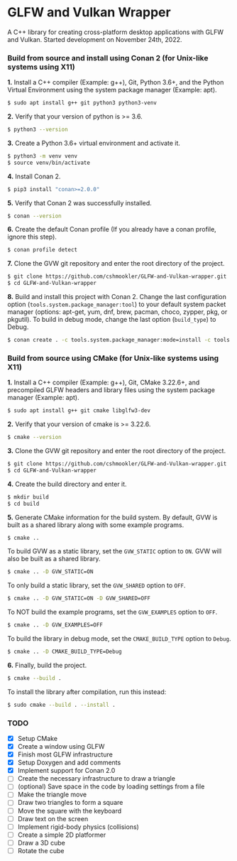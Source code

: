 # **GLFW and Vulkan Wrapper**
A C++ library for creating cross-platform desktop applications with GLFW and Vulkan. Started development on November 24th, 2022.

### **Build from source and install using Conan 2 (for Unix-like systems using X11)**
**1.** Install a C++ compiler (Example: g++), Git, Python 3.6+, and the Python Virtual Environment using the system package manager (Example: apt).
```bash
$ sudo apt install g++ git python3 python3-venv
```
**2.** Verify that your version of python is >= 3.6.
```bash
$ python3 --version
```
**3.** Create a Python 3.6+ virtual environment and activate it.
```bash
$ python3 -m venv venv
$ source venv/bin/activate
```
**4.** Install Conan 2.
```bash
$ pip3 install "conan>=2.0.0"
```
**5.** Verify that Conan 2 was successfully installed.
```bash
$ conan --version
```
**6.** Create the default Conan profile (If you already have a conan profile, ignore this step).
```bash
$ conan profile detect
```
**7.** Clone the GVW git repository and enter the root directory of the project.
```bash
$ git clone https://github.com/cshmookler/GLFW-and-Vulkan-wrapper.git
$ cd GLFW-and-Vulkan-wrapper
```
**8.** Build and install this project with Conan 2. Change the last configuration option (`tools.system.package_manager:tool`) to your default system packet manager (options: apt-get, yum, dnf, brew, pacman, choco, zypper, pkg, or pkgutil). To build in debug mode, change the last option (`build_type`) to Debug.
```bash
$ conan create . -c tools.system.package_manager:mode=install -c tools.system.package_manager:sudo=True -c tools.system.package_manager:tool=apt-get --build=missing -s build_type=Release
```

### **Build from source using CMake (for Unix-like systems using X11)**
**1.** Install a C++ compiler (Example: g++), Git, CMake 3.22.6+, and precompiled GLFW headers and library files using the system package manager (Example: apt).
```bash
$ sudo apt install g++ git cmake libglfw3-dev
```
**2.** Verify that your version of cmake is >= 3.22.6.
```bash
$ cmake --version
```
**3.** Clone the GVW git repository and enter the root directory of the project.
```bash
$ git clone https://github.com/cshmookler/GLFW-and-Vulkan-wrapper.git
$ cd GLFW-and-Vulkan-wrapper
```
**4.** Create the build directory and enter it.
```bash
$ mkdir build
$ cd build
```
**5.** Generate CMake information for the build system. By default, GVW is built as a shared library along with some example programs.
```bash
$ cmake ..
```
To build GVW as a static library, set the `GVW_STATIC` option to `ON`. GVW will also be built as a shared library.
```bash
$ cmake .. -D GVW_STATIC=ON
```
To only build a static library, set the `GVW_SHARED` option to `OFF`.
```bash
$ cmake .. -D GVW_STATIC=ON -D GVW_SHARED=OFF
```
To NOT build the example programs, set the `GVW_EXAMPLES` option to `OFF`.
```bash
$ cmake .. -D GVW_EXAMPLES=OFF
```
To build the library in debug mode, set the `CMAKE_BUILD_TYPE` option to `Debug`.
```bash
$ cmake .. -D CMAKE_BUILD_TYPE=Debug
```
**6.** Finally, build the project.
```bash
$ cmake --build .
```
To install the library after compilation, run this instead:
```bash
$ sudo cmake --build . --install .
```

### **TODO**
 * [X] Setup CMake
 * [X] Create a window using GLFW
 * [X] Finish most GLFW infrastructure
 * [X] Setup Doxygen and add comments
 * [X] Implement support for Conan 2.0
 * [ ] Create the necessary infrastructure to draw a triangle
 * [ ] (optional) Save space in the code by loading settings from a file
 * [ ] Make the triangle move
 * [ ] Draw two triangles to form a square
 * [ ] Move the square with the keyboard
 * [ ] Draw text on the screen
 * [ ] Implement rigid-body physics (collisions)
 * [ ] Create a simple 2D platformer
 * [ ] Draw a 3D cube
 * [ ] Rotate the cube
